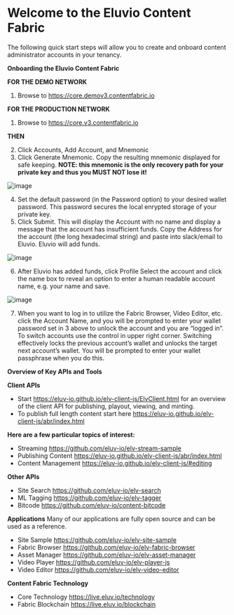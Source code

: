 
# Welcome to the Eluvio Content Fabric 

The following quick start steps will allow you to create and onboard content administrator accounts in your tenancy.

**Onboarding the Eluvio Content Fabric** 

**FOR THE DEMO NETWORK**
1. Browse to ​https://core.demov3.contentfabric.io

**FOR THE PRODUCTION NETWORK**
1. Browse to https://core.v3.contentfabric.io

**THEN**

2.	Click ​Accounts​, ​Add Account,​ and ​Mnemonic
3.	Click ​Generate Mnemonic. ​Copy the resulting mnemonic displayed for safe keeping. **NOTE: this mnemonic is the only recovery path for your private key and thus you MUST NOT lose it!**

![image](https://user-images.githubusercontent.com/30604947/129946672-b57b92c3-b3c1-494b-b6a5-1022ebc89f56.png)

4.	Set the default password (in the Password option) to your desired wallet password. This password secures the local enrypted storage of your private key.
5.	Click ​Submit​. This will display the Account with no name and display a message that the account has insufficient funds. Copy the Address for the account (the long hexadecimal string) and paste into slack/email to Eluvio. Eluvio will add funds.

![image](https://user-images.githubusercontent.com/30604947/129946713-43f13ef4-19d5-41d8-aa3b-a1484612266a.png)

6. After Eluvio has added funds, click ​Profile​ Select the account and click the name box to reveal an option to enter a human readable account name, e.g. your name and save.

![image](https://user-images.githubusercontent.com/30604947/129946803-31d79b47-5975-4ed1-b629-bd4da3f0defb.png)

7. When you want to log in to utilize the Fabric Browser, Video Editor, etc. click the Account Name, and you will be prompted to enter your wallet password set in 3 above to unlock the account​ and you are “logged in”. To switch accounts use the control in upper right corner. Switching effectively locks the previous account’s wallet and unlocks the target next account’s wallet. You will be prompted to enter your wallet passphrase when you do this.


**Overview of Key APIs and Tools**

**Client APIs**
- Start https://eluv-io.github.io/elv-client-js/ElvClient.html for an overview of the client API for publishing, playout, viewing, and minting.
- To publish full length content start here https://eluv-io.github.io/elv-client-js/abr/index.html

**Here are a few particular topics of interest:**

- Streaming https://github.com/eluv-io/elv-stream-sample
- Publishing Content https://eluv-io.github.io/elv-client-js/abr/index.html
- Content Management https://eluv-io.github.io/elv-client-js/#editing

**Other APIs**
- Site Search https://github.com/eluv-io/elv-search
- ML Tagging  https://github.com/eluv-io/elv-tagger
- Bitcode https://github.com/eluv-io/content-bitcode


**Applications** 
Many of our applications are fully open source and can be used as a reference.

- Site Sample https://github.com/eluv-io/elv-site-sample
- Fabric Browser https://github.com/eluv-io/elv-fabric-browser
- Asset Manager https://github.com/eluv-io/elv-asset-manager
- Video Player https://github.com/eluv-io/elv-player-js
- Video Editor https://github.com/eluv-io/elv-video-editor

**Content Fabric Technology**

- Core Technology https://live.eluv.io/technology
- Fabric Blockchain https://live.eluv.io/blockchain
